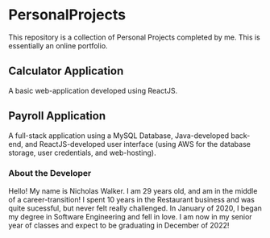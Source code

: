 # PersonalProjects

This repository is a collection of Personal Projects completed by me. This is essentially an online portfolio.

## Calculator Application

A basic web-application developed using ReactJS.

## Payroll Application

A full-stack application using a MySQL Database, Java-developed back-end, and ReactJS-developed user interface (using AWS for the database storage, user credentials, and web-hosting).

### About the Developer

Hello! My name is Nicholas Walker. I am 29 years old, and am in the middle of a career-transition! I spent 10 years in the Restaurant business and was quite sucessful, but never felt really challenged. In January of 2020, I began my degree in Software Engineering and fell in love. I am now in my senior year of classes and expect to be graduating in December of 2022!
